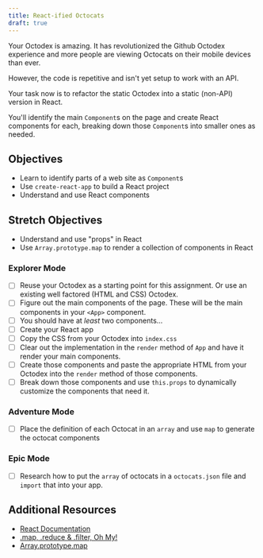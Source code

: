 ```yaml
---
title: React-ified Octocats
draft: true
---
```


Your Octodex is amazing. It has revolutionized the Github Octodex experience and more people are viewing Octocats on their mobile devices than ever.

However, the code is repetitive and isn't yet setup to work with an API.

Your task now is to refactor the static Octodex into a static (non-API) version in React.

You'll identify the main `Component`s on the page and create React components for each, breaking down those `Component`s into smaller ones as needed.

## Objectives

- Learn to identify parts of a web site as `Component`s
- Use `create-react-app` to build a React project
- Understand and use React components

## Stretch Objectives

- Understand and use "props" in React
- Use `Array.prototype.map` to render a collection of components in React

### Explorer Mode

- [ ] Reuse your Octodex as a starting point for this assignment. Or use an existing well factored (HTML and CSS) Octodex.
- [ ] Figure out the main components of the page. These will be the main components in your `<App>` component.
- [ ] You should have at _least_ two components...
- [ ] Create your React app
- [ ] Copy the CSS from your Octodex into `index.css`
- [ ] Clear out the implementation in the `render` method of `App` and have it render your main components.
- [ ] Create those components and paste the appropriate HTML from your Octodex into the `render` method of those components.
- [ ] Break down those components and use `this.props` to dynamically customize the components that need it.

### Adventure Mode

- [ ] Place the definition of each Octocat in an `array` and use `map` to generate the octocat components

### Epic Mode

- [ ] Research how to put the `array` of octocats in a `octocats.json` file and `import` that into your app.

## Additional Resources

- [React Documentation](https://reactjs.org/docs/getting-started.html)
- [.map, .reduce & .filter, Oh My!](https://www.datchley.name/working-with-collections/)
- [Array.prototype.map](https://developer.mozilla.org/en-US/docs/Web/JavaScript/Reference/Global_Objects/Array/map)
